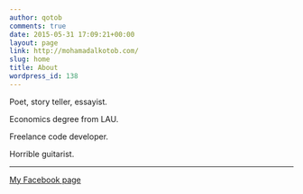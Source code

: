 ```yaml
---
author: qotob
comments: true
date: 2015-05-31 17:09:21+00:00
layout: page
link: http://mohamadalkotob.com/
slug: home
title: About
wordpress_id: 138
---
```


Poet, story teller, essayist.

Economics degree from LAU.

Freelance code developer.

Horrible guitarist.



* * *



[My Facebook page](http://www.facebook.com/alkotob.m)
